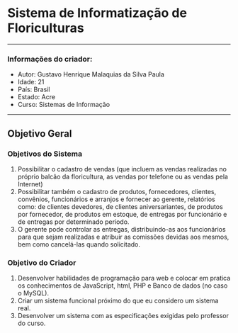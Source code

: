 # Sistema de Informatização de Floriculturas
-------------
### Informações do criador:
* Autor: Gustavo Henrique Malaquias da Silva Paula
* Idade: 21
* País: Brasil
* Estado: Acre
* Curso: Sistemas de Informação


-------------


## Objetivo Geral

### Objetivos do Sistema
1. Possibilitar o cadastro de vendas (que incluem as vendas realizadas no próprio
balcão da floricultura, as vendas por telefone ou as vendas pela Internet)
2. Possibilitar também o cadastro de produtos, fornecedores, clientes, convênios,
funcionários e arranjos e fornecer ao gerente, relatórios como: de clientes
devedores, de clientes aniversariantes, de produtos por fornecedor, de produtos
em estoque, de entregas por funcionário e de entregas por determinado período.
3. O gerente pode controlar as entregas, distribuindo-as aos funcionários para que
sejam realizadas e atribuir as comissões devidas aos mesmos, bem como
cancelá-las quando solicitado.

### Objetivo do Criador
1. Desenvolver habilidades de programação para web e colocar em pratica os conhecimentos de 
JavaScript, html, PHP e Banco de dados (no caso o MySQL).
2. Criar um sistema funcional próximo do que eu considero um sistema real.
3. Desenvolver um sistema com as especificações exigidas pelo professor do curso.
